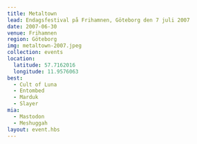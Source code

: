 ```yaml
---
title: Metaltown
lead: Endagsfestival på Frihamnen, Göteborg den 7 juli 2007
date: 2007-06-30
venue: Frihamnen
region: Göteborg
img: metaltown-2007.jpeg
collection: events
location:
  latitude: 57.7162016
  longitude: 11.9576063
best:
  - Cult of Luna
  - Entombed
  - Marduk
  - Slayer
mia:
  - Mastodon
  - Meshuggah
layout: event.hbs
---
```

